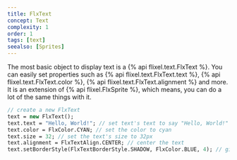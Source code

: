 ```yaml
---
title: FlxText
concept: Text
complexity: 1
order: 1
tags: [text]
seealso: [Sprites]
---
```

The most basic object to display text is a {% api flixel.text.FlxText %}. You can easily set properties such as {% api flixel.text.FlxText.text %}, {% api flixel.text.FlxText.color %}, {% api flixel.text.FlxText.alignment %} and more. It is an extension of {% api flixel.FlxSprite %}, which means, you can do a lot of the same things with it.

```haxe
// create a new FlxText
text = new FlxText();
text.text = "Hello, World!"; // set text's text to say "Hello, World!"
text.color = FlxColor.CYAN; // set the color to cyan
text.size = 32; // set the text's size to 32px
text.alignment = FlxTextAlign.CENTER; // center the text
text.setBorderStyle(FlxTextBorderStyle.SHADOW, FlxColor.BLUE, 4); // give the text a 4-pixel deep, blue shadow
```
